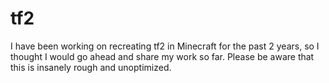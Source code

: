 # tf2
I have been working on recreating tf2 in Minecraft for the past 2 years, so I thought I would go ahead and share my work so far. Please be aware that this is insanely rough and unoptimized.
